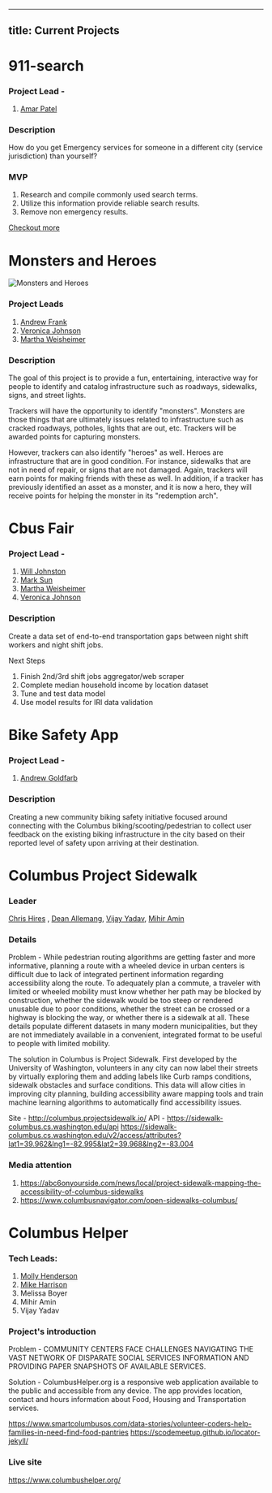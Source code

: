  ---
title: Current Projects
---

911-search
==
### Project Lead -
1. [Amar Patel](https://www.linkedin.com/in/amarpatelohio/)

### Description
How do you get Emergency services for someone in a different city (service jurisdiction) than yourself?

### MVP 
1. Research and compile commonly used search terms.
2. Utilize this information provide reliable search results.
3. Remove non emergency results.

[Checkout more](https://docs.google.com/presentation/d/1JfDPw5MaKr33Pss_CmyVFY9A6-aaXqafCCbcZSFFNwY/edit?usp=sharing)


Monsters and Heroes
==
![Monsters and Heroes](https://repository-images.githubusercontent.com/247468926/4f0b5080-66a5-11ea-9ffb-2c30cc90b43b)

### Project Leads
1. [Andrew Frank](https://www.linkedin.com/in/andrewjfrank/)
2. [Veronica Johnson](https://www.linkedin.com/in/veronica-johnson-9794b5177/)
3. [Martha Weisheimer](https://www.linkedin.com/in/marthaweisheimer/)

### Description
The goal of this project is to provide a fun, entertaining, interactive way for people to identify and catalog infrastructure such as roadways, sidewalks, signs, and street lights. 

Trackers will have the opportunity to identify "monsters". Monsters are those things that are ultimately issues related to infrastructure such as cracked roadways, potholes, lights that are out, etc. Trackers will be awarded points for capturing monsters.

However, trackers can also identify "heroes" as well. Heroes are infrastructure that are in good condition. For instance, sidewalks that are not in need of repair, or signs that are not damaged. Again, trackers will earn points for making friends with these as well. In addition, if a tracker has previously identified an asset as a monster, and it is now a hero, they will receive points for helping the monster in its "redemption arch".

Cbus Fair
==
### Project Lead -
1. [Will Johnston](https://www.linkedin.com/in/chefwill/)
2. [Mark Sun](https://www.linkedin.com/in/marksunmba/)
3. [Martha Weisheimer]()
4. [Veronica Johnson]()

### Description
Create a data set of end-to-end transportation gaps between night shift workers and night shift jobs.

Next Steps
1. Finish 2nd/3rd shift jobs aggregator/web scraper
2. Complete median household income by location dataset
3. Tune and test data model 
4. Use model results for IRl data validation

Bike Safety App
==
### Project Lead -
1. [Andrew Goldfarb](https://www.linkedin.com/in/andrew-goldfarb-158a05107/)

### Description
Creating a new community biking safety initiative focused around connecting with the Columbus biking/scooting/pedestrian to collect user feedback on the existing biking infrastructure in the city based on their reported level of safety upon arriving at their destination.

 Columbus Project Sidewalk
==
### Leader

[Chris Hires](https://www.linkedin.com/in/christopherrhires) ,
[Dean Allemang](https://www.linkedin.com/in/dean-allemang-96218), [Vijay Yadav](https://www.linkedin.com/in/vejay/), [Mihir Amin](https://www.linkedin.com/in/mihir-amin-46910540/)

### Details

Problem - While pedestrian routing algorithms are getting faster and more informative, planning a route with a wheeled device in urban centers is difficult due to lack of integrated pertinent information regarding accessibility along the route. To adequately plan a commute, a traveler with limited or wheeled mobility must know whether her path may be blocked by construction, whether the sidewalk would be too steep or rendered unusable due to poor conditions, whether the street can be crossed or a highway is blocking the way, or whether there is a sidewalk at all. These details populate different datasets in many modern municipalities, but they are not immediately available in a convenient, integrated format to be useful to people with limited mobility. 

The solution in Columbus is Project Sidewalk. First developed by the University of Washington, volunteers in any city can now label their streets by virtually exploring them and adding labels like Curb ramps conditions, sidewalk obstacles and surface conditions. This data will allow cities in improving city planning, building accessibility aware mapping tools and train machine learning algorithms to automatically find accessibility issues.

Site - http://columbus.projectsidewalk.io/
API - https://sidewalk-columbus.cs.washington.edu/api
https://sidewalk-columbus.cs.washington.edu/v2/access/attributes?lat1=39.962&lng1=-82.995&lat2=39.968&lng2=-83.004

### Media attention
1. https://abc6onyourside.com/news/local/project-sidewalk-mapping-the-accessibility-of-columbus-sidewalks
2. https://www.columbusnavigator.com/open-sidewalks-columbus/


Columbus Helper
==
### Tech Leads: 
1. [Molly Henderson]()
2. [Mike Harrison]()
3. Melissa Boyer
4. Mihir Amin
5. Vijay Yadav

### Project's introduction
Problem - COMMUNITY CENTERS FACE CHALLENGES NAVIGATING THE VAST NETWORK OF DISPARATE SOCIAL SERVICES INFORMATION AND PROVIDING PAPER SNAPSHOTS OF AVAILABLE SERVICES. 

Solution - ColumbusHelper.org is a responsive web application available to the public and accessible from any device. The app provides location, contact and hours information about Food, Housing and Transportation services.

https://www.smartcolumbusos.com/data-stories/volunteer-coders-help-families-in-need-find-food-pantries
https://scodemeetup.github.io/locator-jekyll/

### Live site
https://www.columbushelper.org/

